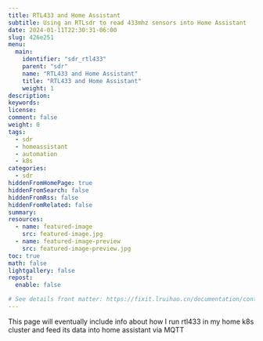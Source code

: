 ```yaml
---
title: RTL433 and Home Assistant
subtitle: Using an RTLsdr to read 433mhz sensors into Home Assistant
date: 2024-01-11T22:30:31-06:00
slug: 426e251
menu:
  main:
    identifier: "sdr_rtl433"
    parent: "sdr"
    name: "RTL433 and Home Assistant"
    title: "RTL433 and Home Assistant"
    weight: 1
description:
keywords:
license:
comment: false
weight: 0
tags:
  - sdr
  - homeassistant
  - automation
  - k8s
categories:
  - sdr
hiddenFromHomePage: true
hiddenFromSearch: false
hiddenFromRss: false
hiddenFromRelated: false
summary:
resources:
  - name: featured-image
    src: featured-image.jpg
  - name: featured-image-preview
    src: featured-image-preview.jpg
toc: true
math: false
lightgallery: false
repost:
  enable: false

# See details front matter: https://fixit.lruihao.cn/documentation/content-management/introduction/#front-matter
---
```

This page will eventually include info about how I run rtl433 in my home k8s cluster and feed its data into home assistant via MQTT
<!--more-->
